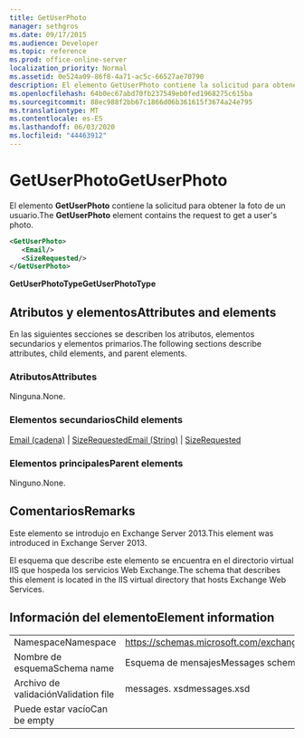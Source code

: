 ```yaml
---
title: GetUserPhoto
manager: sethgros
ms.date: 09/17/2015
ms.audience: Developer
ms.topic: reference
ms.prod: office-online-server
localization_priority: Normal
ms.assetid: 0e524a09-86f8-4a71-ac5c-66527ae70790
description: El elemento GetUserPhoto contiene la solicitud para obtener la foto de un usuario.
ms.openlocfilehash: 64b0ec67abd70fb237549eb0fed1968275c615ba
ms.sourcegitcommit: 88ec988f2bb67c1866d06b361615f3674a24e795
ms.translationtype: MT
ms.contentlocale: es-ES
ms.lasthandoff: 06/03/2020
ms.locfileid: "44463912"
---
```

# <a name="getuserphoto"></a><span data-ttu-id="0ea3b-103">GetUserPhoto</span><span class="sxs-lookup"><span data-stu-id="0ea3b-103">GetUserPhoto</span></span>

<span data-ttu-id="0ea3b-104">El elemento **GetUserPhoto** contiene la solicitud para obtener la foto de un usuario.</span><span class="sxs-lookup"><span data-stu-id="0ea3b-104">The **GetUserPhoto** element contains the request to get a user's photo.</span></span> 
  
```XML
<GetUserPhoto>
   <Email/>
   <SizeRequested/>
</GetUserPhoto>
```

 <span data-ttu-id="0ea3b-105">**GetUserPhotoType**</span><span class="sxs-lookup"><span data-stu-id="0ea3b-105">**GetUserPhotoType**</span></span>
## <a name="attributes-and-elements"></a><span data-ttu-id="0ea3b-106">Atributos y elementos</span><span class="sxs-lookup"><span data-stu-id="0ea3b-106">Attributes and elements</span></span>

<span data-ttu-id="0ea3b-107">En las siguientes secciones se describen los atributos, elementos secundarios y elementos primarios.</span><span class="sxs-lookup"><span data-stu-id="0ea3b-107">The following sections describe attributes, child elements, and parent elements.</span></span>
  
### <a name="attributes"></a><span data-ttu-id="0ea3b-108">Atributos</span><span class="sxs-lookup"><span data-stu-id="0ea3b-108">Attributes</span></span>

<span data-ttu-id="0ea3b-109">Ninguna.</span><span class="sxs-lookup"><span data-stu-id="0ea3b-109">None.</span></span>
  
### <a name="child-elements"></a><span data-ttu-id="0ea3b-110">Elementos secundarios</span><span class="sxs-lookup"><span data-stu-id="0ea3b-110">Child elements</span></span>

<span data-ttu-id="0ea3b-111">[Email (cadena)](email-string.md)  |  [SizeRequested](sizerequested.md)</span><span class="sxs-lookup"><span data-stu-id="0ea3b-111">[Email (String)](email-string.md) | [SizeRequested](sizerequested.md)</span></span>
  
### <a name="parent-elements"></a><span data-ttu-id="0ea3b-112">Elementos principales</span><span class="sxs-lookup"><span data-stu-id="0ea3b-112">Parent elements</span></span>

<span data-ttu-id="0ea3b-113">Ninguno.</span><span class="sxs-lookup"><span data-stu-id="0ea3b-113">None.</span></span>
  
## <a name="remarks"></a><span data-ttu-id="0ea3b-114">Comentarios</span><span class="sxs-lookup"><span data-stu-id="0ea3b-114">Remarks</span></span>

<span data-ttu-id="0ea3b-115">Este elemento se introdujo en Exchange Server 2013.</span><span class="sxs-lookup"><span data-stu-id="0ea3b-115">This element was introduced in Exchange Server 2013.</span></span>
  
<span data-ttu-id="0ea3b-116">El esquema que describe este elemento se encuentra en el directorio virtual IIS que hospeda los servicios Web Exchange.</span><span class="sxs-lookup"><span data-stu-id="0ea3b-116">The schema that describes this element is located in the IIS virtual directory that hosts Exchange Web Services.</span></span>
  
## <a name="element-information"></a><span data-ttu-id="0ea3b-117">Información del elemento</span><span class="sxs-lookup"><span data-stu-id="0ea3b-117">Element information</span></span>

|||
|:-----|:-----|
|<span data-ttu-id="0ea3b-118">Namespace</span><span class="sxs-lookup"><span data-stu-id="0ea3b-118">Namespace</span></span>  <br/> |https://schemas.microsoft.com/exchange/services/2006/messages  <br/> |
|<span data-ttu-id="0ea3b-119">Nombre de esquema</span><span class="sxs-lookup"><span data-stu-id="0ea3b-119">Schema name</span></span>  <br/> |<span data-ttu-id="0ea3b-120">Esquema de mensajes</span><span class="sxs-lookup"><span data-stu-id="0ea3b-120">Messages schema</span></span>  <br/> |
|<span data-ttu-id="0ea3b-121">Archivo de validación</span><span class="sxs-lookup"><span data-stu-id="0ea3b-121">Validation file</span></span>  <br/> |<span data-ttu-id="0ea3b-122">messages. xsd</span><span class="sxs-lookup"><span data-stu-id="0ea3b-122">messages.xsd</span></span>  <br/> |
|<span data-ttu-id="0ea3b-123">Puede estar vacío</span><span class="sxs-lookup"><span data-stu-id="0ea3b-123">Can be empty</span></span>  <br/> ||
   

